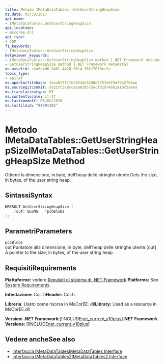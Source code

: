 ```yaml
---
title: Metodo IMetaDataTables::GetUserStringHeapSize
ms.date: 03/30/2017
api_name:
- IMetaDataTables.GetUserStringHeapSize
api_location:
- mscoree.dll
api_type:
- COM
f1_keywords:
- IMetaDataTables::GetUserStringHeapSize
helpviewer_keywords:
- IMetaDataTables::GetUserStringHeapSize method [.NET Framework metadata]
- GetUserStringHeapSize method [.NET Framework metadata]
ms.assetid: cba9e4d6-9461-4420-9614-96ff7039ec9c
topic_type:
- apiref
ms.openlocfilehash: 1aea017f17e29544e9288e1f57e6f84f9a2f6dae
ms.sourcegitcommit: da21fc5a8cce1e028575acf31974681a1bc5aeed
ms.translationtype: MT
ms.contentlocale: it-IT
ms.lasthandoff: 06/08/2020
ms.locfileid: "84501105"
---
```

# <a name="imetadatatablesgetuserstringheapsize-method"></a><span data-ttu-id="696be-102">Metodo IMetaDataTables::GetUserStringHeapSize</span><span class="sxs-lookup"><span data-stu-id="696be-102">IMetaDataTables::GetUserStringHeapSize Method</span></span>
<span data-ttu-id="696be-103">Ottiene la dimensione, in byte, dell'heap delle stringhe utente.</span><span class="sxs-lookup"><span data-stu-id="696be-103">Gets the size, in bytes, of the user string heap.</span></span>  
  
## <a name="syntax"></a><span data-ttu-id="696be-104">Sintassi</span><span class="sxs-lookup"><span data-stu-id="696be-104">Syntax</span></span>  
  
```cpp  
HRESULT GetUserStringHeapSize (  
    [out] ULONG   *pcbBlobs  
);  
```  
  
## <a name="parameters"></a><span data-ttu-id="696be-105">Parametri</span><span class="sxs-lookup"><span data-stu-id="696be-105">Parameters</span></span>  
 `pcbBlobs`  
 <span data-ttu-id="696be-106">out Puntatore alla dimensione, in byte, dell'heap delle stringhe utente.</span><span class="sxs-lookup"><span data-stu-id="696be-106">[out] A pointer to the size, in bytes, of the user string heap.</span></span>  
  
## <a name="requirements"></a><span data-ttu-id="696be-107">Requisiti</span><span class="sxs-lookup"><span data-stu-id="696be-107">Requirements</span></span>  
 <span data-ttu-id="696be-108">**Piattaforme:** vedere [Requisiti di sistema di .NET Framework](../../get-started/system-requirements.md).</span><span class="sxs-lookup"><span data-stu-id="696be-108">**Platforms:** See [System Requirements](../../get-started/system-requirements.md).</span></span>  
  
 <span data-ttu-id="696be-109">**Intestazione:** Cor. h</span><span class="sxs-lookup"><span data-stu-id="696be-109">**Header:** Cor.h</span></span>  
  
 <span data-ttu-id="696be-110">**Libreria:** Usato come risorsa in MsCorEE. dll</span><span class="sxs-lookup"><span data-stu-id="696be-110">**Library:** Used as a resource in MsCorEE.dll</span></span>  
  
 <span data-ttu-id="696be-111">**Versioni .NET Framework:**[!INCLUDE[net_current_v10plus](../../../../includes/net-current-v10plus-md.md)]</span><span class="sxs-lookup"><span data-stu-id="696be-111">**.NET Framework Versions:** [!INCLUDE[net_current_v10plus](../../../../includes/net-current-v10plus-md.md)]</span></span>  
  
## <a name="see-also"></a><span data-ttu-id="696be-112">Vedere anche</span><span class="sxs-lookup"><span data-stu-id="696be-112">See also</span></span>

- [<span data-ttu-id="696be-113">Interfaccia IMetaDataTables</span><span class="sxs-lookup"><span data-stu-id="696be-113">IMetaDataTables Interface</span></span>](imetadatatables-interface.md)
- [<span data-ttu-id="696be-114">Interfaccia IMetaDataTables2</span><span class="sxs-lookup"><span data-stu-id="696be-114">IMetaDataTables2 Interface</span></span>](imetadatatables2-interface.md)
